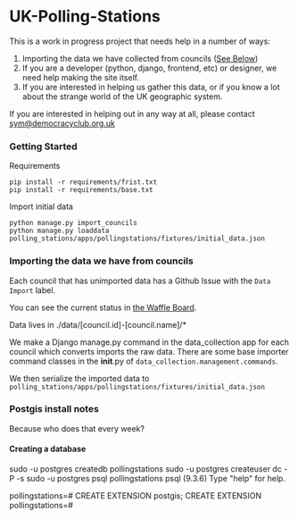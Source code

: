 # UK-Polling-Stations

This is a work in progress project that needs help in a number of ways:

1. Importing the data we have collected from councils ([See Below](https://github.com/DemocracyClub/UK-Polling-Stations#importing-the-data-we-have-from-councils))
2. If you are a developer (python, django, frontend, etc) or designer, we need help making the site itself.
3. If you are interested in helping us gather this data, or if you know a lot about the strange world of the UK geographic system.

If you are interested in helping out in any way at all, please contact sym@democracyclub.org.uk

### Getting Started

Requirements

    pip install -r requirements/frist.txt      
    pip install -r requirements/base.txt      

Import initial data

    python manage.py import_councils
    python manage.py loaddata polling_stations/apps/pollingstations/fixtures/initial_data.json

### Importing the data we have from councils

Each council that has unimported data has a Github Issue with the `Data Import` label.

You can see the current status in [the Waffle Board](https://waffle.io/DemocracyClub/UK-Polling-Stations?label=Data%20Import).

Data lives in ./data/[council.id]-[council.name]/*

We make a Django manage.py command in the data_collection app for each council which converts
imports the raw data. There are some base importer command classes in the __init__.py of `data_collection.management.commands`.

We then serialize the imported data to `polling_stations/apps/pollingstations/fixtures/initial_data.json`


### Postgis install notes

Because who does that every week?

#### Creating a database

sudo -u postgres createdb pollingstations
sudo -u postgres createuser dc -P -s
sudo -u postgres psql pollingstations
psql (9.3.6)
Type "help" for help.

pollingstations=# CREATE EXTENSION postgis;
CREATE EXTENSION
pollingstations=#

